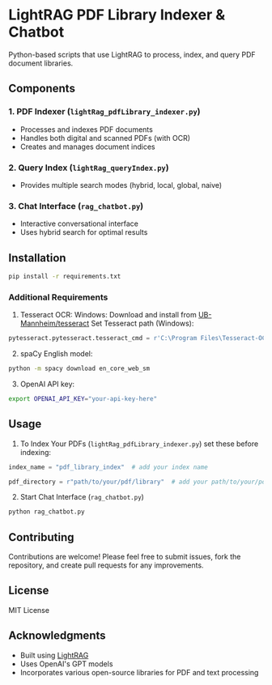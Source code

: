 # LightRAG PDF Library Indexer & Chatbot

Python-based scripts that use LightRAG to process, index, and query PDF document libraries.

## Components

### 1. PDF Indexer (`lightRag_pdfLibrary_indexer.py`)
- Processes and indexes PDF documents
- Handles both digital and scanned PDFs (with OCR)
- Creates and manages document indices

### 2. Query Index (`lightRag_queryIndex.py`)
- Provides multiple search modes (hybrid, local, global, naive)

### 3. Chat Interface (`rag_chatbot.py`)
- Interactive conversational interface
- Uses hybrid search for optimal results

## Installation

```bash
pip install -r requirements.txt
```

### Additional Requirements
1. Tesseract OCR:
   Windows: Download and install from [UB-Mannheim/tesseract](https://github.com/UB-Mannheim/tesseract/wiki)
   Set Tesseract path (Windows):
```python
pytesseract.pytesseract.tesseract_cmd = r'C:\Program Files\Tesseract-OCR\tesseract.exe'
```

2. spaCy English model:
```bash
python -m spacy download en_core_web_sm
```

3. OpenAI API key:
```bash
export OPENAI_API_KEY="your-api-key-here"
```


## Usage
1. To Index Your PDFs (`lightRag_pdfLibrary_indexer.py`)
   set these before indexing:
```python
index_name = "pdf_library_index"  # add your index name
```
```python
pdf_directory = r"path/to/your/pdf/library"  # add your path/to/your/pdf/library
```
   
2. Start Chat Interface (`rag_chatbot.py`)
```bash
python rag_chatbot.py
```
   
## Contributing

Contributions are welcome! Please feel free to submit issues, fork the repository, and create pull requests for any improvements.

## License

MIT License

## Acknowledgments

- Built using [LightRAG](https://github.com/HKUDS/LightRAG)
- Uses OpenAI's GPT models
- Incorporates various open-source libraries for PDF and text processing

